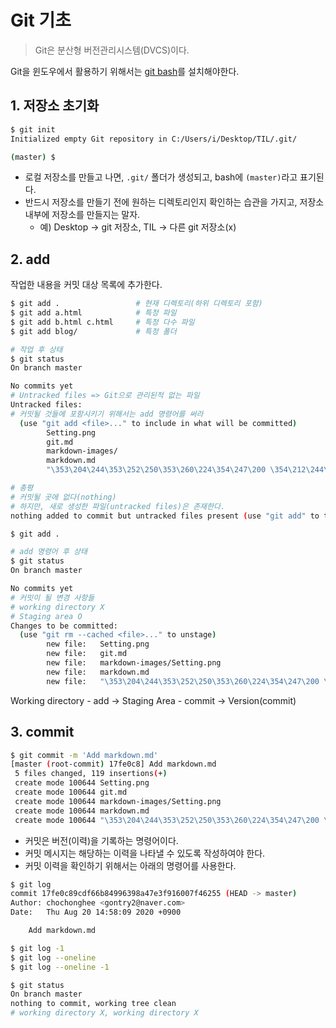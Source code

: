 # Git 기초

> Git은 분산형 버전관리시스템(DVCS)이다.

Git을 윈도우에서 활용하기 위해서는 [git bash](https://gitforwindows.org/)를 설치해야한다.



## 1. 저장소 초기화

```bash
$ git init
Initialized empty Git repository in C:/Users/i/Desktop/TIL/.git/

(master) $
```



* 로컬 저장소를 만들고 나면, `.git/` 폴더가 생성되고, bash에 `(master)`라고 표기된다.
* 반드시 저장소를 만들기 전에 원하는 디렉토리인지 확인하는 습관을 가지고, 저장소 내부에 저장소를 만들지는 말자.
  * 예) Desktop -> git 저장소, TIL -> 다른 git 저장소(x)



## 2. add

작업한 내용을 커밋 대상 목록에 추가한다.

```bash
$ git add .					# 현재 디렉토리(하위 디렉토리 포함)
$ git add a.html			# 특정 파일
$ git add b.html c.html		# 특정 다수 파일
$ git add blog/ 			# 특정 폴더
```





```bash
# 작업 후 상태
$ git status
On branch master

No commits yet
# Untracked files => Git으로 관리된적 없는 파일
Untracked files:
# 커밋될 것들에 포함시키기 위해서는 add 명령어를 써라
  (use "git add <file>..." to include in what will be committed)
        Setting.png
        git.md
        markdown-images/
        markdown.md
        "\353\204\244\353\252\250\353\260\224\354\247\200 \354\212\244\355\217\260\354\247\200\353\260\245.png"

# 총평
# 커밋될 곳에 없다(nothing)
# 하지만, 새로 생성한 파일(untracked files)은 존재한다.
nothing added to commit but untracked files present (use "git add" to track)

```

```bash
$ git add .
```

```bash
# add 명령어 후 상태
$ git status
On branch master

No commits yet
# 커밋이 될 변경 사항들
# working directory X
# Staging area O
Changes to be committed:
  (use "git rm --cached <file>..." to unstage)
        new file:   Setting.png
        new file:   git.md
        new file:   markdown-images/Setting.png
        new file:   markdown.md
        new file:   "\353\204\244\353\252\250\353\260\224\354\247\200 \354\212\244\355\217\260\354\247\200\353\260\245.png"

```

Working directory - add -> Staging Area - commit -> Version(commit)



## 3. commit

```bash
$ git commit -m 'Add markdown.md'
[master (root-commit) 17fe0c8] Add markdown.md
 5 files changed, 119 insertions(+)
 create mode 100644 Setting.png
 create mode 100644 git.md
 create mode 100644 markdown-images/Setting.png
 create mode 100644 markdown.md
 create mode 100644 "\353\204\244\353\252\250\353\260\224\354\247\200 \354\212\244\355\217\260\354\247\200\353\260\245.png"
```

* 커밋은 버전(이력)을 기록하는 명령어이다.
* 커밋 메시지는 해당하는 이력을 나타낼 수 있도록 작성하여야 한다.
* 커밋 이력을 확인하기 위해서는 아래의 명령어를 사용한다.

```bash
$ git log
commit 17fe0c89cdf66b84996398a47e3f916007f46255 (HEAD -> master)
Author: chochonghee <gontry2@naver.com>
Date:   Thu Aug 20 14:58:09 2020 +0900

    Add markdown.md

$ git log -1
$ git log --oneline
$ git log --oneline -1
```

```bash
$ git status
On branch master
nothing to commit, working tree clean
# working directory X, working directory X
```




